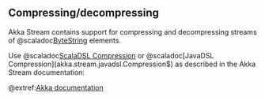## Compressing/decompressing

Akka Stream contains support for compressing and decompressing streams of @scaladoc[ByteString](akka.util.ByteString) 
elements.

Use @scaladoc[ScalaDSL Compression](akka.stream.scaladsl.Compression$) or 
@scaladoc[JavaDSL Compression](akka.stream.javadsl.Compression$) as described in the Akka Stream documentation:

@extref:[Akka documentation](akka:stream/stream-cookbook.html#dealing-with-compressed-data-streams)
